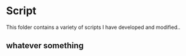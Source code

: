 # Script

This folder contains a variety of scripts I have developed and modified..


## whatever something